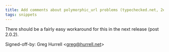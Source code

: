 ```yaml
---
title: Add comments about polymorphic_url problems (typechecked.net, 2e87120)
tags: snippets
---
```


There should be a fairly easy workaround for this in the next release (post 2.0.2).

Signed-off-by: Greg Hurrell &lt;greg@hurrell.net&gt;
